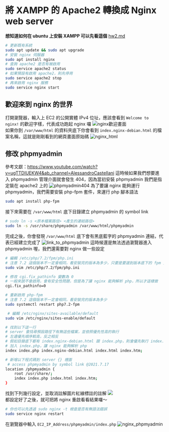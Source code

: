 # 將 XAMPP 的 Apache2 轉換成 Nginx web server 
**想知道如何在 ubuntu 上安裝 XAMPP 可以先看這個** [hw2.md](https://github.com/GuanYu914/mentor-program-5th/blob/master/homeworks/week14/hw2.md)
```bash
# 更新既有系統
sudo apt update && sudo apt upgrade
# 安裝 nginx 伺服器
sudo apt install nginx
# 查詢 apache2 是否有被啟用
sudo service apache2 status
# 如果預設有啟用 apache2，則先停用
sudo service apache2 stop
# 再來啟用 nginx 服務
sudo service nginx start
```

## 歡迎來到 nginx 的世界
打開瀏覽器，輸入上 EC2 的公開實體 IPv4 位址，應該會看到 ```Welcome to nginx!``` 的歡迎字樣，代表成功跑起 nginx 囉
![nginx歡迎畫面](https://i.imgur.com/dda4PnP.png)<br>
如果你到 ```/var/www/html``` 的資料夾底下你會看到 ```index.nginx-debian.html``` 的檔案名稱，這就是剛剛看到的網頁畫面原始碼
![nginx_html](https://i.imgur.com/HpTSKWZ.png)

## 修改 phpmyadmin
參考文獻：https://www.youtube.com/watch?v=ugTTDIUEKW4&ab_channel=AlessandroCastellani
這時候如果我們想要進入 phpmyadmin 管理介面就會發生 404，因為當初安裝 phpmyadmin 我們是指定裝在 apache2 上的
![phpmyadmin404](https://i.imgur.com/As7AdgX.png)
為了要讓 nginx 能夠運行 phpmyadmin，我們需要安裝 php-fpm 套件，來運行 php 腳本語法
```bash
sudo apt install php-fpm
```
接下來需要在 ```/var/www/html``` 底下目錄建立 phpmyadmin 的 symbol link
```bash
# sudo ln -s <原本檔案路徑> <產生的連結路徑>
sudo ln -s /usr/share/phpmyadmin /var/www/html/phpmyadmin
```
完成之後，你會發現 ```/var/www/html``` 底下會有黑底藍字的 phpmyadmin 連結，代表已經建立完成了
![link_to_phpmyadmin](https://i.imgur.com/2gsLB38.png)
這時候還是無法透過瀏覽器進入 phpmyadmin 喔，我們還需要對 nginx 做一些設定
```bash
# 編輯 /etc/php/7.2/fpm/php.ini
# 注意 7.2 這個版本不一定會相同，看安裝完的版本為多少，只要是要選到版本底下的 fpm 資料夾
sudo vim /etc/php/7.2/fpm/php.ini

# 修改 cgi.fix_pathinfo 變數為 0
# 一般來說不會啟用，會有安全性問題，但是為了讓 nginx 能夠解析 php，所以才這樣做
cgi.fix_pathinfo=0

# 重新啟用 php-fpm
# 注意 7.2 這個版本不一定會相同，看安裝完的版本為多少
sudo systemctl restart php7.2-fpm
```
```bash
 # 編輯 /etc/nginx/sites-available/default
sudo vim /etc/nginx/sites-enable/default

# 找到以下這一行
# server 會找尋預設路徑下有無這些檔案，並依照優先性高的執行
# 左邊優先順序較高，反之相反
# 假如目錄底下都有 index.nginx-debian.html 跟 index.php，則會優先執行 index.php
# 加入 index.php，讓 nginx 能夠解析 php
index index.php index.nginx-debian.html index.html index.htm;

# 新增以下程式碼到 server {} 裡面
 # access phpmyadmin by symbol link @2021.7.17
location /phpmyadmin {
    root /usr/share/;
    index index.php index.html index.htm;
}
```
找到下列幾行設定，並取消註解圖片紅線標註的註解
![](https://i.imgur.com/d5B2Kfk.png)<br>
都設定好了之後，就可把將 nginx 重啟看看結果囉～
```bash
# 你也可以先透過 sudo nginx -t 檢查是否有無語法錯誤
sudo service nginx restart
```
在瀏覽器中輸入 ```EC2_IP_Address/phpmyadmin/index.php```
![nginx_phpmyadmin](https://i.imgur.com/Pl0Klim.png)
